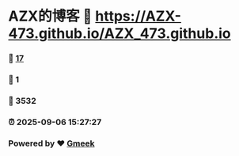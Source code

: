 # AZX的博客 :link: https://AZX-473.github.io/AZX_473.github.io 
### :page_facing_up: [17](https://AZX-473.github.io/AZX_473.github.io/tag.html) 
### :speech_balloon: 1 
### :hibiscus: 3532 
### :alarm_clock: 2025-09-06 15:27:27 
### Powered by :heart: [Gmeek](https://github.com/Meekdai/Gmeek)
